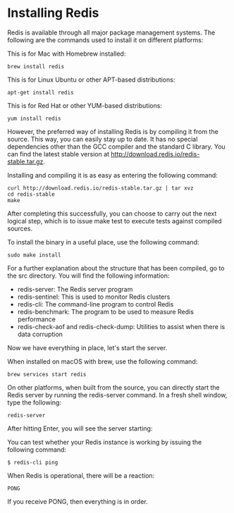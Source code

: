 # Installing Redis

Redis is available through all major package management systems. The following are the commands used to install it on different platforms: 

This is for Mac with Homebrew installed:
``` 
brew install redis
```  

This is for Linux Ubuntu or other APT-based distributions:
```  
apt-get install redis 
``` 

This is for Red Hat or other YUM-based distributions:
```  
yum install redis 
``` 

However, the preferred way of installing Redis is by compiling it from the source. This way, you can easily stay up to date. It has no special dependencies other than the GCC compiler and the standard C library. You can find the latest stable version at http://download.redis.io/redis-stable.tar.gz.

Installing and compiling it is as easy as entering the following command:

```  
curl http://download.redis.io/redis-stable.tar.gz | tar xvz
cd redis-stable
make
```  

After completing this successfully, you can choose to carry out the next logical step, which is to issue make test to execute tests against compiled sources.

To install the binary in a useful place, use the following command:

```  
sudo make install
```  

For a further explanation about the structure that has been compiled, go to the src directory. You will find the following information: 

* redis-server: The Redis server program
* redis-sentinel: This is used to monitor Redis clusters
* redis-cli: The command-line program to control Redis
* redis-benchmark: The program to be used to measure Redis performance
* redis-check-aof and redis-check-dump: Utilities to assist when there is data corruption

Now we have everything in place, let's start the server.

When installed on macOS with brew, use the following command:
```  
brew services start redis
```  

On other platforms, when built from the source, you can directly start the Redis server by running the redis-server command. In a fresh shell window, type the following:
```  
redis-server
```  

After hitting Enter, you will see the server starting:



You can test whether your Redis instance is working by issuing the following command:
```  
$ redis-cli ping
```  

When Redis is operational, there will be a reaction:
```  
PONG
```  

If you receive PONG, then everything is in order.
